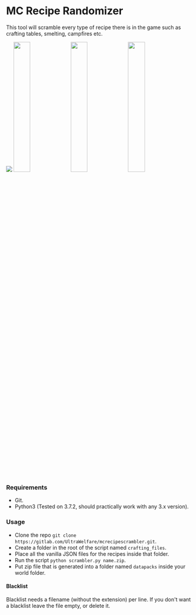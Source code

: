 # MC Recipe Randomizer
This tool will scramble every type of recipe there is in the game such as crafting tables, smelting, campfires etc.

![](https://media.giphy.com/media/igsRK2xe7XF66R5I3o/giphy.gif)
<img src="https://media.discordapp.net/attachments/329230806507847681/621831690519576597/unknown.png" width="30%" height="30%"/>
<img src="https://media.discordapp.net/attachments/329230806507847681/621830430613831680/unknown.png" width="30%" height="30%"/>
<img src="https://media.discordapp.net/attachments/329230806507847681/621826050992635913/unknown.png" width="30%" height="30%"/>

### Requirements
- Git.
- Python3 (Tested on 3.7.2, should practically work with any 3.x version).
### Usage
- Clone the repo `git clone https://gitlab.com/UltraWelfare/mcrecipescrambler.git`.
- Create a folder in the root of the script named `crafting_files`.
- Place all the vanilla JSON files for the recipes inside that folder.
- Run the script `python scrambler.py name.zip`.
- Put zip file that is generated into a folder named `datapacks` inside your world folder.
#### Blacklist
  Blacklist needs a filename (without the extension) per line. If you don't want a blacklist leave the file empty, or delete it.